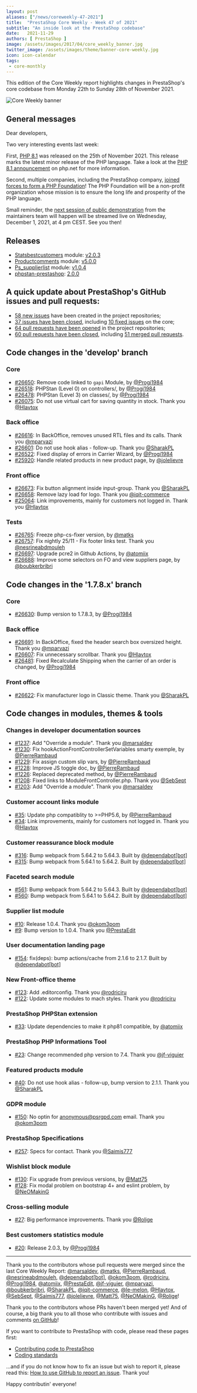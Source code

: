 ```yaml
---
layout: post
aliases: ["/news/coreweekly-47-2021"]
title:  "PrestaShop Core Weekly - Week 47 of 2021"
subtitle: "An inside look at the PrestaShop codebase"
date:   2021-11-29
authors: [ PrestaShop ]
image: /assets/images/2017/04/core_weekly_banner.jpg
twitter_image: /assets/images/theme/banner-core-weekly.jpg
icon: icon-calendar
tags:
 - core-monthly
---
```


This edition of the Core Weekly report highlights changes in PrestaShop's core codebase from Monday 22th to Sunday 28th of November 2021.

![Core Weekly banner](/assets/images/2018/12/banner-core-weekly.jpg)

## General messages

Dear developers,

Two very interesting events last week:

First, [PHP 8.1](https://www.php.net/archive/2021.php#2021-11-25-1) was released on the 25th of November 2021. This release marks the latest minor release of the PHP language. Take a look at the [PHP 8.1 announcement](https://www.php.net/archive/2021.php#2021-11-25-1) on php.net for more information.

Second, multiple companies, including the PrestaShop company, [joined forces to form a PHP Foundation](https://blog.jetbrains.com/phpstorm/2021/11/the-php-foundation/)! The PHP Foundation will be a non-profit organization whose mission is to ensure the long life and prosperity of the PHP language.

Small reminder, the [next session of public demonstration](https://youtu.be/ydSIyOmQez8) from the maintainers team will happen will be streamed live on Wednesday, December 1, 2021, at 4 pm CEST. See you then!


## Releases

* [Statsbestcustomers](https://github.com/PrestaShop/statsbestcustomers) module: [v2.0.3](https://github.com/PrestaShop/statsbestcustomers/releases/tag/v2.0.3)
* [Productcomments](https://github.com/PrestaShop/productcomments) module: [v5.0.0](https://github.com/PrestaShop/productcomments/releases/tag/untagged-2da579214f35f384a784)
* [Ps_supplierlist](https://github.com/PrestaShop/ps_supplierlist) module: [v1.0.4](https://github.com/PrestaShop/ps_supplierlist/releases/tag/v1.0.4)
* [phpstan-prestashop](https://github.com/PrestaShop/phpstan-prestashop): [2.0.0](https://github.com/PrestaShop/phpstan-prestashop/releases/tag/2.0.0)


## A quick update about PrestaShop's GitHub issues and pull requests:

- [58 new issues](https://github.com/search?q=org%3APrestaShop+is%3Apublic++-repo%3Aprestashop%2Fprestashop.github.io++is%3Aissue+created%3A2021-11-22..2021-11-28) have been created in the project repositories;
- [37 issues have been closed](https://github.com/search?q=org%3APrestaShop+is%3Apublic++-repo%3Aprestashop%2Fprestashop.github.io++is%3Aissue+closed%3A2021-11-22..2021-11-28), including [10 fixed issues](https://github.com/search?q=org%3APrestaShop+is%3Apublic++-repo%3Aprestashop%2Fprestashop.github.io++is%3Aissue+label%3Afixed+closed%3A2021-11-22..2021-11-28) on the core;
- [64 pull requests have been opened](https://github.com/search?q=org%3APrestaShop+is%3Apublic++-repo%3Aprestashop%2Fprestashop.github.io++is%3Apr+created%3A2021-11-22..2021-11-28) in the project repositories;
- [60 pull requests have been closed](https://github.com/search?q=org%3APrestaShop+is%3Apublic++-repo%3Aprestashop%2Fprestashop.github.io++is%3Apr+closed%3A2021-11-22..2021-11-28), including [51 merged pull requests](https://github.com/search?q=org%3APrestaShop+is%3Apublic++-repo%3Aprestashop%2Fprestashop.github.io++is%3Apr+merged%3A2021-11-22..2021-11-28).



## Code changes in the 'develop' branch


### Core
* [#26650](https://github.com/PrestaShop/PrestaShop/pull/26650): Remove code linked to `gapi` Module, by [@Progi1984](https://github.com/Progi1984)
* [#26518](https://github.com/PrestaShop/PrestaShop/pull/26518): PHPStan (Level 0) on controllers/, by [@Progi1984](https://github.com/Progi1984)
* [#26478](https://github.com/PrestaShop/PrestaShop/pull/26478): PHPStan (Level 3) on classes/, by [@Progi1984](https://github.com/Progi1984)
* [#26075](https://github.com/PrestaShop/PrestaShop/pull/26075): Do not use virtual cart for saving quantity in stock. Thank you [@Hlavtox](https://github.com/Hlavtox)


### Back office
* [#26616](https://github.com/PrestaShop/PrestaShop/pull/26616): In BackOffice, removes unused RTL files and its calls. Thank you [@mparvazi](https://github.com/mparvazi)
* [#26601](https://github.com/PrestaShop/PrestaShop/pull/26601): Do not use hook alias - follow-up. Thank you [@SharakPL](https://github.com/SharakPL)
* [#26522](https://github.com/PrestaShop/PrestaShop/pull/26522): Fixed display of errors in Carrier Wizard, by [@Progi1984](https://github.com/Progi1984)
* [#25920](https://github.com/PrestaShop/PrestaShop/pull/25920): Handle related products in new product page, by [@jolelievre](https://github.com/jolelievre)


### Front office
* [#26673](https://github.com/PrestaShop/PrestaShop/pull/26673): Fix button alignment inside input-group. Thank you [@SharakPL](https://github.com/SharakPL)
* [#26658](https://github.com/PrestaShop/PrestaShop/pull/26658): Remove lazy load for logo. Thank you [@iqit-commerce](https://github.com/iqit-commerce)
* [#25064](https://github.com/PrestaShop/PrestaShop/pull/25064): Link improvements, mainly for customers not logged in. Thank you [@Hlavtox](https://github.com/Hlavtox)


### Tests
* [#26765](https://github.com/PrestaShop/PrestaShop/pull/26765): Freeze php-cs-fixer version, by [@matks](https://github.com/matks)
* [#26757](https://github.com/PrestaShop/PrestaShop/pull/26757): Fix nightly 25/11 - Fix footer links test. Thank you [@nesrineabdmouleh](https://github.com/nesrineabdmouleh)
* [#26697](https://github.com/PrestaShop/PrestaShop/pull/26697): Upgrade pcre2 in Github Actions, by [@atomiix](https://github.com/atomiix)
* [#26688](https://github.com/PrestaShop/PrestaShop/pull/26688): Improve some selectors on FO and view suppliers page, by [@boubkerbribri](https://github.com/boubkerbribri)


## Code changes in the '1.7.8.x' branch


### Core
* [#26630](https://github.com/PrestaShop/PrestaShop/pull/26630): Bump version to 1.7.8.3, by [@Progi1984](https://github.com/Progi1984)


### Back office
* [#26691](https://github.com/PrestaShop/PrestaShop/pull/26691): In BackOffice, fixed the header search box oversized height. Thank you [@mparvazi](https://github.com/mparvazi)
* [#26607](https://github.com/PrestaShop/PrestaShop/pull/26607): Fix unnecessary scrollbar. Thank you [@Hlavtox](https://github.com/Hlavtox)
* [#26481](https://github.com/PrestaShop/PrestaShop/pull/26481): Fixed Recalculate Shipping when the carrier of an order is changed, by [@Progi1984](https://github.com/Progi1984)


### Front office
* [#26622](https://github.com/PrestaShop/PrestaShop/pull/26622): Fix manufacturer logo in Classic theme. Thank you [@SharakPL](https://github.com/SharakPL)


## Code changes in modules, themes & tools


### Changes in developer documentation sources
* [#1237](https://github.com/PrestaShop/docs/pull/1237): Add "Override a module". Thank you [@marsaldev](https://github.com/marsaldev)
* [#1230](https://github.com/PrestaShop/docs/pull/1230): Fix hookActionFrontControllerSetVariables smarty exemple, by [@PierreRambaud](https://github.com/PierreRambaud)
* [#1229](https://github.com/PrestaShop/docs/pull/1229): Fix assign custom slip vars, by [@PierreRambaud](https://github.com/PierreRambaud)
* [#1228](https://github.com/PrestaShop/docs/pull/1228): Improve JS toggle doc, by [@PierreRambaud](https://github.com/PierreRambaud)
* [#1226](https://github.com/PrestaShop/docs/pull/1226): Replaced deprecated method, by [@PierreRambaud](https://github.com/PierreRambaud)
* [#1208](https://github.com/PrestaShop/docs/pull/1208): Fixed links to ModuleFrontController.php. Thank you [@SebSept](https://github.com/SebSept)
* [#1203](https://github.com/PrestaShop/docs/pull/1203): Add "Override a module". Thank you [@marsaldev](https://github.com/marsaldev)


### Customer account links module
* [#35](https://github.com/PrestaShop/ps_customeraccountlinks/pull/35): Update php compatiblity to >=PHP5.6, by [@PierreRambaud](https://github.com/PierreRambaud)
* [#34](https://github.com/PrestaShop/ps_customeraccountlinks/pull/34): Link improvements, mainly for customers not logged in. Thank you [@Hlavtox](https://github.com/Hlavtox)


### Customer reassurance block module
* [#316](https://github.com/PrestaShop/blockreassurance/pull/316): Bump webpack from 5.64.2 to 5.64.3. Built by [@dependabot[bot]](https://github.com/apps/dependabot)
* [#315](https://github.com/PrestaShop/blockreassurance/pull/315): Bump webpack from 5.64.1 to 5.64.2. Built by [@dependabot[bot]](https://github.com/apps/dependabot)


### Faceted search module
* [#561](https://github.com/PrestaShop/ps_facetedsearch/pull/561): Bump webpack from 5.64.2 to 5.64.3. Built by [@dependabot[bot]](https://github.com/apps/dependabot)
* [#560](https://github.com/PrestaShop/ps_facetedsearch/pull/560): Bump webpack from 5.64.1 to 5.64.2. Built by [@dependabot[bot]](https://github.com/apps/dependabot)


### Supplier list module
* [#10](https://github.com/PrestaShop/ps_supplierlist/pull/10): Release 1.0.4. Thank you [@okom3pom](https://github.com/okom3pom)
* [#9](https://github.com/PrestaShop/ps_supplierlist/pull/9): Bump version to 1.0.4. Thank you [@PrestaEdit](https://github.com/PrestaEdit)


### User documentation landing page
* [#154](https://github.com/PrestaShop/user-documentation-landing/pull/154): fix(deps): bump actions/cache from 2.1.6 to 2.1.7. Built by [@dependabot[bot]](https://github.com/apps/dependabot)


### New Front-office theme
* [#123](https://github.com/PrestaShop/theme-refacto/pull/123): Add .editorconfig. Thank you [@rodriciru](https://github.com/rodriciru)
* [#122](https://github.com/PrestaShop/theme-refacto/pull/122): Update some modules to mach styles. Thank you [@rodriciru](https://github.com/rodriciru)


### PrestaShop PHPStan extension
* [#33](https://github.com/PrestaShop/phpstan-prestashop/pull/33): Update dependencies to make it php81 compatible, by [@atomiix](https://github.com/atomiix)


### PrestaShop PHP Informations Tool
* [#23](https://github.com/PrestaShop/php-ps-info/pull/23): Change recommended php version to 7.4. Thank you [@jf-viguier](https://github.com/jf-viguier)


### Featured products module
* [#40](https://github.com/PrestaShop/ps_featuredproducts/pull/40): Do not use hook alias - follow-up, bump version to 2.1.1. Thank you [@SharakPL](https://github.com/SharakPL)


### GDPR module
* [#150](https://github.com/PrestaShop/psgdpr/pull/150): No optin for anonymous@psrgpd.com email. Thank you [@okom3pom](https://github.com/okom3pom)


### PrestaShop Specifications
* [#257](https://github.com/PrestaShop/prestashop-specs/pull/257): Specs for contact. Thank you [@Saimis777](https://github.com/Saimis777)


### Wishlist block module
* [#130](https://github.com/PrestaShop/blockwishlist/pull/130): Fix upgrade from previous versions, by [@Matt75](https://github.com/Matt75)
* [#128](https://github.com/PrestaShop/blockwishlist/pull/128): Fix modal problem on bootstrap 4+ and eslint problem, by [@NeOMakinG](https://github.com/NeOMakinG)


### Cross-selling module
* [#27](https://github.com/PrestaShop/ps_crossselling/pull/27): Big performance improvements. Thank you [@Rolige](https://github.com/Rolige)


### Best customers statistics module
* [#20](https://github.com/PrestaShop/statsbestcustomers/pull/20): Release 2.0.3, by [@Progi1984](https://github.com/Progi1984)


<hr />

Thank you to the contributors whose pull requests were merged since the last Core Weekly Report: [@marsaldev](https://github.com/marsaldev), [@matks](https://github.com/matks), [@PierreRambaud](https://github.com/PierreRambaud), [@nesrineabdmouleh](https://github.com/nesrineabdmouleh), [@dependabot[bot]](https://github.com/apps/dependabot), [@okom3pom](https://github.com/okom3pom), [@rodriciru](https://github.com/rodriciru), [@Progi1984](https://github.com/Progi1984), [@atomiix](https://github.com/atomiix), [@PrestaEdit](https://github.com/PrestaEdit), [@jf-viguier](https://github.com/jf-viguier), [@mparvazi](https://github.com/mparvazi), [@boubkerbribri](https://github.com/boubkerbribri), [@SharakPL](https://github.com/SharakPL), [@iqit-commerce](https://github.com/iqit-commerce), [@le-melon](https://github.com/le-melon), [@Hlavtox](https://github.com/Hlavtox), [@SebSept](https://github.com/SebSept), [@Saimis777](https://github.com/Saimis777), [@jolelievre](https://github.com/jolelievre), [@Matt75](https://github.com/Matt75), [@NeOMakinG](https://github.com/NeOMakinG), [@Rolige](https://github.com/Rolige)!

Thank you to the contributors whose PRs haven't been merged yet! And of course, a big thank you to all those who contribute with issues and comments [on GitHub](https://github.com/PrestaShop/PrestaShop)!

If you want to contribute to PrestaShop with code, please read these pages first:

 * [Contributing code to PrestaShop](https://devdocs.prestashop.com/1.7/contribute/contribution-guidelines/)
 * [Coding standards](https://devdocs.prestashop.com/1.7/development/coding-standards/)

...and if you do not know how to fix an issue but wish to report it, please read this: [How to use GitHub to report an issue](https://devdocs.prestashop.com/1.7/contribute/contribute-reporting-issues/). Thank you!

Happy contributin' everyone!
